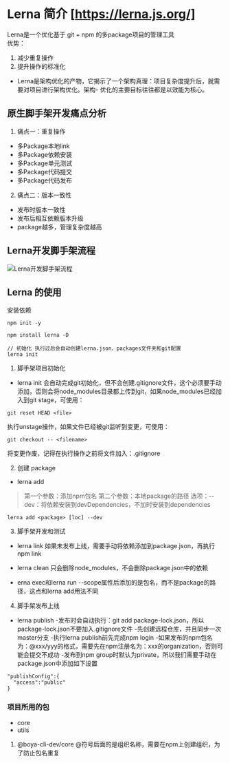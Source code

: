 # Lerna 简介 [https://lerna.js.org/]
Lerna是一个优化基于 git + npm 的多package项目的管理工具   
优势： 
1. 减少重复操作
2. 提升操作的标准化
- Lerna是架构优化的产物，它揭示了一个架构真理：项目复杂度提升后，就需要对项目进行架构优化。架构- 优化的主要目标往往都是以效能为核心。

## 原生脚手架开发痛点分析
1. 痛点一：重复操作
- 多Package本地link
- 多Package依赖安装
- 多Package单元测试
- 多Package代码提交
- 多Package代码发布
2. 痛点二：版本一致性
- 发布时版本一致性
- 发布后相互依赖版本升级
- package越多，管理复杂度越高

## Lerna开发脚手架流程
![Lerna开发脚手架流程](https://homework.imooc-lego.com/pages/%E5%85%AD%E7%8E%A5/images/%E7%AC%AC%E4%BA%8C%E5%91%A8lerna%E5%BC%80%E5%8F%91%E8%84%9A%E6%89%8B%E6%9E%B6%E6%B5%81%E7%A8%8B.png)

## Lerna 的使用

安装依赖
```
npm init -y

npm install lerna -D

// 初始化 执行过后会自动创建lerna.json、packages文件夹和git配置
lerna init

```

1. 脚手架项目初始化
- lerna init
会自动完成git初始化，但不会创建.gitignore文件，这个必须要手动添加，否则会将node_modules目录都上传到git，如果node_modules已经加入到git stage，可使用：
```
git reset HEAD <file>
```
执行unstage操作，如果文件已经被git监听到变更，可使用：
```
git checkout -- <filename>
```
将变更作废，记得在执行操作之前将文件加入：.gitignore


2. 创建 package 
- lerna add
> 第一个参数：添加npm包名
> 第二个参数：本地package的路径
> 选项：--dev：将依赖安装到devDependencies，不加时安装到dependencies
```
lerna add <package> [loc] --dev
```


3. 脚手架开发和测试
- lerna link
如果未发布上线，需要手动将依赖添加到package.json，再执行npm link

- lerna clean
只会删除node_modules，不会删除package.json中的依赖

- erna exec和lerna run
--scope属性后添加的是包名，而不是package的路径，这点和lerna add用法不同

4. 脚手架发布上线
- lerna publish
-发布时会自动执行：git add package-lock.json，所以package-lock.json不要加入.gitignore文件
-先创建远程仓库，并且同步一次master分支
-执行lerna publish前先完成npm login
-如果发布的npm包名为：@xxx/yyy的格式，需要先在npm注册名为：xxx的organization，否则可能会提交不成功
-发布到npm group时默认为private，所以我们需要手动在package.json中添加如下设置
```
"publishConfig":{
  "access":"public"
}
```


### 项目所用的包
- core
- utils

1. @boya-cli-dev/core  @符号后面的是组织名称，需要在npm上创建组织，为了防止包名重复 